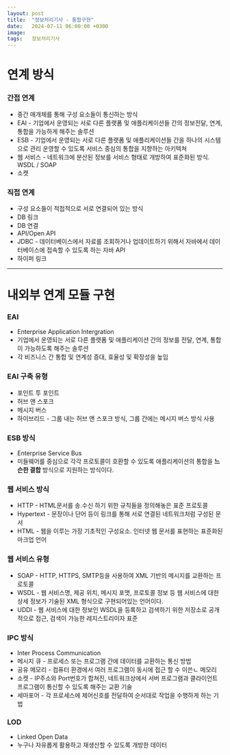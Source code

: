 ```yaml
---
layout: post
title:  "정보처리기사 - 통합구현"
date:   2024-07-11 06:00:00 +0300
image:  
tags:   정보처리기사
---
```


# 연계 방식

### 간접 연계
* 중간 매개체를 통해 구성 요소들이 통신하는 방식
* EAI - 기업에서 운영되는 서로 다른 플랫폼 및 애플리케이션들 간의 정보전달, 연계, 통합을 가능하게 해주는 솔루션
* ESB - 기업에서 운영되는 서로 다른 플랫폼 및 애플리케이션들 간을 하나의 시스템으로 관리 운영할 수 있도록 서비스 중심의 통합을 지향하는 아키텍쳐
* 웹 서비스 - 네트워크에 분산된 정보를 서비스 형태로 개방하여 표준화된 방식. WSDL / SOAP
* 소켓

###  직접 연계
* 구성 요소들이 적접적으로 서로 연결되어 있는 방식
* DB 링크
* DB 연결
* API/Open API
* JDBC - 데이터베이스에서 자료를 조회하거나 업데이트하기 위해서 자바에서 데이터베이스에 접속할 수 있도록 하는 자바 API
* 하이퍼 링크

----------------------------------------------------

# 내외부 연계 모듈 구현

### EAI
* Enterprise Application Intergration
* 기업에서 운영되는 서로 다른 플랫폼 및 애플리케이션 간의 정보를 전달, 연계, 통합이 가능하도록 해주는 솔루션
* 각 비즈니스 간 통합 및 연계성 증대, 효율성 및 확장성을 높임

### EAI 구축 유형
<ul>
  <li>포인트 투 포인트</li>
  <li>허브 앤 스포크</li>
  <li>메시지 버스</li>
  <li>하이브리드 - 그룹 내는 허브 앤 스포크 방식, 그룹 간에는 메시지 버스 방식 사용</li>
</ul>

### ESB 방식
* Enterprise Service Bus
* 미들웨어를 중심으로 각각 프로토콜이 호환할 수 있도록 애플리케이션의 통합을 __느슨한 결합__ 방식으로 지원하는 방식이다.

### 웹 서비스 방식
<ul>
  <li>HTTP - HTML문서를 송.수신 하기 위한 규칙들을 정의해놓은 표준 프로토콜</li>
  <li>Hypertext - 문장이나 단어 등이 링크를 통해 서로 연결된 네트워크처럼 구성된 문서</li>
  <li>HTML - 웹을 이루는 가장 기초적인 구성요소. 인터넷 웹 문서를 표현하는 표준화된 마크업 언어</li>
</ul>

### 웹 서비스 유형
* SOAP - HTTP, HTTPS, SMTP등을 사용하여 XML 기반의 메시지를 교환하는 프로토콜
* WSDL - 웹 서비스명, 제공 위치, 메시지 포맷, 프로토콜 정보 등 웹 서비스에 대한 상세 정보가 기술된 XML 형식으로 구현되어있는 언어이다.
* UDDI - 웹 서비스에 대한 정보인 WSDL을 등록하고 검색하기 위한 저장소로 공개적으로 접근, 검색이 가능한 레지스트리이자 표준

### IPC 방식
* Inter Process Communication
* 메시지 큐 - 프로세스 또는 프로그램 간에 데이터를 교환하는 통신 방법
* 공유 메모리 - 컴퓨터 환경에서 여러 프로그램이 동시에 접근 할 수 이쓴ㄴ 메모리
* 소켓 - IP주소와 Port번호가 합쳐진, 네트워크상에서 서버 프로그램과 클라이언트 프로그램이 통신할 수 있도록 해주는 교환 기술
* 세마포어 - 각 프로세스에 제어신호를 전달하여 순서대로 작업을 수행하게 하는 기법

### LOD
* Linked Open Data
* 누구나 자유롭게 활용하고 재생산할 수 있도록 개방한 데이터
